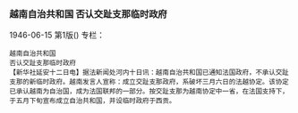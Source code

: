 ### 越南自治共和国  否认交趾支那临时政府

1946-06-15
第1版()
专栏：

    越南自治共和国
    否认交趾支那临时政府
    【新华社延安十二日电】据法新闻处河内十日讯：越南自治共和国已通知法国政府，不承认交趾支那的新临时政府。越南发言人宣称：成立交趾支那政府，系破坏三月六日的法越协定。该协定已承认越南为自治国，成为法国联邦的一部分。按交趾支那为越南协定中一省，在法国支持下，于五月下旬宣布成立自治共和国，并设临时政府于西贡。
